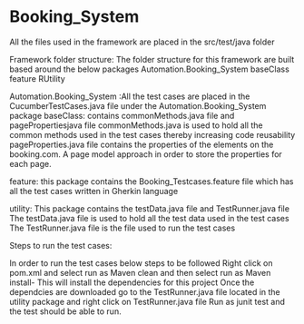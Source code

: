# Booking_System
All the files used in the framework are placed in the src/test/java folder

 Framework folder structure:
The folder structure for this framework are built based around the below packages
Automation.Booking_System
baseClass
feature
RUtility

Automation.Booking_System :All the test cases are placed in the CucumberTestCases.java file under the Automation.Booking_System package
baseClass:  contains commonMethods.java file and pagePropertiesjava file
 commonMethods.java is used to hold all the common methods used in the test cases thereby increasing code reusability
 pageProperties.java file contains the properties of the elements on the booking.com. A page model approach in order to store the properties for each page.
 
 feature: this package contains the Booking_Testcases.feature file which has all the test cases written in Gherkin language
 
utility: This package contains the testData.java file and TestRunner.java file
The testData.java file is used to hold all the test data used in the test cases
The TestRunner.java file is the file used to run the test cases

Steps to run the test cases:

In order to run the test cases below steps to be followed
Right click on pom.xml and select run as Maven clean and then select run as Maven install- This will install the dependencies for this project
Once the dependcies are downloaded go to the TestRunner.java file located in the utility package and right click on TestRunner.java file
Run as junit test and the test should be able to run.
